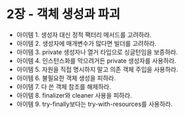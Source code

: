 # 2장 - 객체 생성과 파괴

- 아이템 1. 생성자 대신 정적 팩터리 메서드를 고려하라.
- 아이템 2. 생성자에 매개변수가 많다면 빌더를 고려하라.
- 아이템 3. private 생성자나 열거 타입으로 싱글턴임을 보증하라.
- 아이템 4. 인스턴스화를 막으려거든 private 생성자를 사용하라.
- 아이템 5. 자원을 직접 명시하지 말고 의존 객체 주입을 사용하라.
- 아이템 6. 불필요한 객체 생성을 피하라.
- 아이템 7. 다 쓴 객체 참조를 해제하라.
- 아이템 8. finalizer와 cleaner 사용을 피하라.
- 아이템 9. try-finally보다는 try-with-resources를 사용하라.